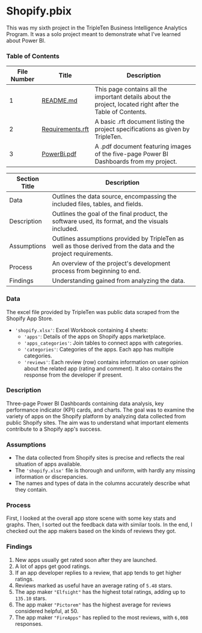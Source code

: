 # Shopify.pbix

This was my sixth project in the TripleTen Business Intelligence Analytics Program. It was a solo project meant to demonstrate what I've learned about Power BI.

### Table of Contents

| File Number | Title           | Description                                                                                       |
|-------------|-----------------|---------------------------------------------------------------------------------------------------|
| 1           | [README.md](Shopify/README.md)     | This page contains all the important details about the project, located right after the Table of Contents. |
| 2           | [Requirements.rft](Shopify/Requirements.rft) | A basic .rft document listing the project specifications as given by TripleTen.                   |
| 3           | [PowerBi.pdf](Shopify/PowerBi.pdf)   | A .pdf document featuring images of the five-page Power BI Dashboards from my project.           |



| Section Title | Description                                                                                                                                                     |
|---------------|-----------------------------------------------------------------------------------------------------------------------------------------------------------------|
| Data          | Outlines the data source, encompassing the included files, tables, and fields.                                                                                  |
| Description   | Outlines the goal of the final product, the software used, its format, and the visuals included.                                                               |
| Assumptions   | Outlines assumptions provided by TripleTen as well as those derived from the data and the project requirements.                                                |
| Process       | An overview of the project's development process from beginning to end.                                                                                         |
| Findings      | Understanding gained from analyzing the data.                                                                                                                   |


### Data

The excel file provided by TripleTen was public data scraped from the Shopify App Store.

- `'shopify.xlsx'`: Excel Workbook containing 4 sheets:
  - `'apps'`: Details of the apps on Shopify apps marketplace.
  - `'apps_categories'`: Join tables to connect apps with categories.
  - `'categories'`: Categories of the apps. Each app has multiple categories.
  - `'reviews'`: Each review (row) contains information on user opinion about the related app (rating and comment). It also contains the response from the developer if present.

### Description

Three-page Power BI Dashboards containing data analysis, key performance indicator (KPI) cards, and charts. The goal was to examine the variety of apps on the Shopify platform by analyzing data collected from public Shopify sites. The aim was to understand what important elements contribute to a Shopify app's success.

### Assumptions

- The data collected from Shopify sites is precise and reflects the real situation of apps available.
- The `'shopify.xlsx'` file is thorough and uniform, with hardly any missing information or discrepancies.
- The names and types of data in the columns accurately describe what they contain.

### Process

First, I looked at the overall app store scene with some key stats and graphs. Then, I sorted out the feedback data with similar tools. In the end, I checked out the app makers based on the kinds of reviews they got.

### Findings

1. New apps usually get rated soon after they are launched.
2. A lot of apps get good ratings.
3. If an app developer replies to a review, that app tends to get higher ratings.
4. Reviews marked as useful have an average rating of `5.48` stars.
5. The app maker `"Elfsight"` has the highest total ratings, adding up to `135.10` stars.
6. The app maker `"Pictorem"` has the highest average for reviews considered helpful, at 50.
7. The app maker `"FireApps"` has replied to the most reviews, with `6,008` responses.
